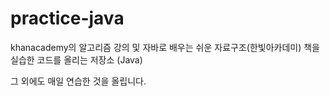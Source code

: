 # practice-java
khanacademy의 알고리즘 강의 및 자바로 배우는 쉬운 자료구조(한빛아카데미) 책을 실습한 코드를 올리는 저장소 (Java)

그 외에도 매일 연습한 것을 올립니다.
